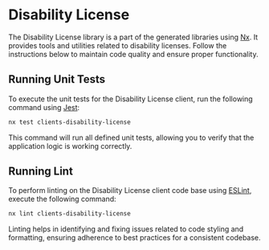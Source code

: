 # Disability License

The Disability License library is a part of the generated libraries using [Nx](https://nx.dev). It provides tools and utilities related to disability licenses. Follow the instructions below to maintain code quality and ensure proper functionality.

## Running Unit Tests

To execute the unit tests for the Disability License client, run the following command using [Jest](https://jestjs.io):

```bash
nx test clients-disability-license
```

This command will run all defined unit tests, allowing you to verify that the application logic is working correctly.

## Running Lint

To perform linting on the Disability License client code base using [ESLint](https://eslint.org/), execute the following command:

```bash
nx lint clients-disability-license
```

Linting helps in identifying and fixing issues related to code styling and formatting, ensuring adherence to best practices for a consistent codebase.
